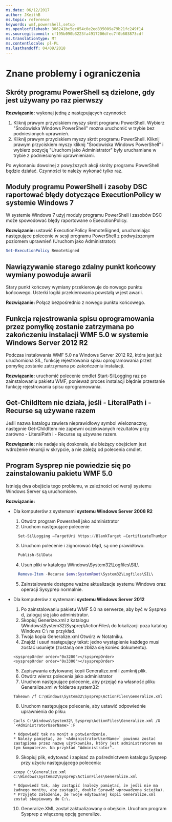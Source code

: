 ```yaml
---
ms.date: 06/12/2017
author: JKeithB
ms.topic: reference
keywords: wmf,powershell,setup
ms.openlocfilehash: 306241bc5ec854c0e2ed835009a79b21fc249f14
ms.sourcegitcommit: cf195b090b3223fa4917206dfec7f0b603873cdf
ms.translationtype: MT
ms.contentlocale: pl-PL
ms.lasthandoff: 04/09/2018
---
```

# <a name="known-issues-and-limitations"></a>Znane problemy i ograniczenia

<a name="powershell-shortcuts-are-broken-when-used-for-the-first-time"></a>Skróty programu PowerShell są dzielone, gdy jest używany po raz pierwszy
------------------------------------------------------------

**Rozwiązanie:** wykonaj jedną z następujących czynności:

1.  Kliknij prawym przyciskiem myszy skrót programu PowerShell. Wybierz "Środowiska Windows PowerShell" można uruchomić w trybie bez podniesionych uprawnień.
2.  Kliknij prawym przyciskiem myszy skrót programu PowerShell. Kliknij prawym przyciskiem myszy kliknij "Środowiska Windows PowerShell" i wybierz pozycję "Uruchom jako Administrator" były uruchamiane w trybie z podniesionymi uprawnieniami.

Po wykonaniu dowolnej z powyższych akcji skróty programu PowerShell będzie działać. Czynności te należy wykonać tylko raz.


<a name="powershell-modules-and-dsc-resources-report-errors-about-executionpolicy-on-windows-7"></a>Moduły programu PowerShell i zasoby DSC raportować błędy dotyczące ExecutionPolicy w systemie Windows 7
-------------------------------------------------------------------------------------
W systemie Windows 7 użyj moduły programu PowerShell i zasobów DSC może spowodować błędy raportowane o ExecutionPolicy.

**Rozwiązanie:** ustawić ExecutionPolicy RemoteSigned, uruchamiając następujące polecenie w sesji programu PowerShell z podwyższonym poziomem uprawnień (Uruchom jako Administrator):

```powershell
Set-ExecutionPolicy RemoteSigned
```

<a name="connecting-to-an-old-remote-exchange-endpoint-causes-a-crash"></a>Nawiązywanie starego zdalny punkt końcowy wymiany powoduje awarii
------------------------------------------------------------

Stary punkt końcowy wymiany przekierowuje do nowego punktu końcowego. Usterki logiki przekierowania powstałą w jest awarii.

**Rozwiązanie:** Połącz bezpośrednio z nowego punktu końcowego.


<a name="software-inventory-logging-feature-is-erroneously-stopped-after-wmf-50-installation-on-windows-server-2012-r2"></a>Funkcja rejestrowania spisu oprogramowania przez pomyłkę zostanie zatrzymana po zakończeniu instalacji WMF 5.0 w systemie Windows Server 2012 R2
-------------------------------------------------------------------------------------------------------------

Podczas instalowania WMF 5.0 na Windows Server 2012 R2, która jest już uruchomiona SIL, funkcję rejestrowania spisu oprogramowania przez pomyłkę zostanie zatrzymana po zakończeniu instalacji.

**Rozwiązanie:** uruchomić polecenie cmdlet Start-SilLogging raz po zainstalowaniu pakietu WMF, ponieważ proces instalacji błędnie przestanie funkcję rejestrowania spisu oprogramowania.

<a name="get-childitem-does-not-work-if--literalpath-and--recurse-are-used-together"></a>Get-ChildItem nie działa, jeśli - LiteralPath i - Recurse są używane razem
--------------------------------------------------------------------------

Jeśli nazwa katalogu zawiera nieprawidłowy symbol wieloznaczny, następnie Get-ChildItem nie zapewni oczekiwanych rezultatów przy zarówno - LiteralPath i - Recurse są używane razem.

**Rozwiązanie:** nie nadaje się doskonale, ale bieżący obejściem jest wdrożenie rekursji w skrypcie, a nie zależą od polecenia cmdlet.


<a name="sysprep-fails-after-wmf-50-installation"></a>Program Sysprep nie powiedzie się po zainstalowaniu pakietu WMF 5.0
----------------------------------------

Istnieją dwa obejścia tego problemu, w zależności od wersji systemu Windows Server są uruchomione.

**Rozwiązanie:**
- Dla komputerów z systemami **systemu Windows Server 2008 R2**
  1. Otwórz program Powershell jako administrator
  2. Uruchom następujące polecenie

  ```powershell
    Set-SilLogging –TargetUri https://BlankTarget –CertificateThumbprint 0123456789
  ```
  3. Uruchom polecenie i zignorować błąd, są one prawidłowo.

  ```powershell
    Publish-SilData
   ```
  4. Usuń pliki w katalogu \Windows\System32\Logfiles\SIL\

  ```powershell
    Remove-Item -Recurse $env:SystemRoot\System32\Logfiles\SIL\
  ```
  5. Zainstalowanie dostępne ważne aktualizacje systemu Windows oraz operacji Sysyprep normalnie.

- Dla komputerów z systemami **systemu Windows Server 2012**
  1.    Po zainstalowaniu pakietu WMF 5.0 na serwerze, aby być w Sysprep d, zaloguj się jako administrator.
  2.    Skopiuj Generize.xml z katalogu \Windows\System32\Sysprep\ActionFiles\ do lokalizacji poza katalog Windows C:\ na przykład.
  3.    Twoja kopia Generalize.xml Otwórz w Notatniku.
  4.    Znajdź i usuń następujący tekst: jedno wystąpienie każdego musi zostać usunięte (zostaną one zbliża się koniec dokumentu).

    ```
    <sysprepOrder order="0x3200"></sysprepOrder>
    <sysprepOrder order="0x3300"></sysprepOrder>
    ```

  5.    Zapisywania edytowanej kopii Generalize.xml i zamknij plik.
  6.    Otwórz wiersz polecenia jako administrator
  7.    Uruchom następujące polecenie, aby przejąć na własność pliku Generalize.xml w folderze system32:

    ```
    Takeown /f C:\Windows\System32\Sysprep\ActionFiles\Generalize.xml
    ```

  8.    Uruchom następujące polecenie, aby ustawić odpowiednie uprawnienia do pliku:

    ```
    Cacls C:\Windows\System32\ Sysprep\ActionFiles\Generalize.xml /G `<AdministratorUserName>`:F
    ```
      * Odpowiedź tak na monit o potwierdzenie.
      * Należy pamiętać, że `<AdministratorUserName>` powinna zostać zastąpiona przez nazwę użytkownika, który jest administratorem na tym komputerze. Na przykład "Administrator".

  9.    Skopiuj plik, edytować i zapisać za pośrednictwem katalogu Sysprep przy użyciu następującego polecenia:

    ```
    xcopy C:\Generalize.xml C:\Windows\System32\Sysprep\ActionFiles\Generalize.xml
    ```
      * Odpowiedź tak, aby zastąpić (należy pamiętać, że jeśli nie ma żadnego monitu, aby zastąpić, double Sprawdź wprowadzona ścieżka).
      * Przyjęto założenie, że Twoje edytowanej kopii Generalize.xml został skopiowany do C:\.

  10.   Generalize.XML został zaktualizowany o obejście. Uruchom program Sysprep z włączoną opcją generalize.